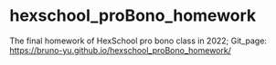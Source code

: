 # hexschool_proBono_homework
The final homework of HexSchool pro bono class in 2022; 
Git_page: https://bruno-yu.github.io/hexschool_proBono_homework/
